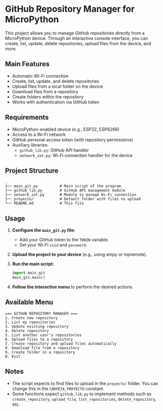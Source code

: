 # GitHub Repository Manager for MicroPython

This project allows you to manage GitHub repositories directly from a MicroPython device. Through an interactive console interface, you can create, list, update, delete repositories, upload files from the device, and more.

## Main Features

- Automatic Wi-Fi connection
- Create, list, update, and delete repositories
- Upload files from a local folder on the device
- Download files from a repository
- Create folders within the repository
- Works with authentication via GitHub token

## Requirements

- MicroPython-enabled device (e.g., ESP32, ESP8266)
- Access to a Wi-Fi network
- GitHub personal access token (with repository permissions)
- Auxiliary libraries:
  - `github_lib.py`: GitHub API handler
  - `network_iot.py`: Wi-Fi connection handler for the device

## Project Structure

```
.
├── main_git.py          # Main script of the program
├── github_lib.py        # GitHub API management module
├── network_iot.py       # Module to manage Wi-Fi connection
├── proyecto/            # Default folder with files to upload
└── README.md            # This file
```

## Usage

1. **Configure the `main_git.py` file:**
   - Add your GitHub token to the `TOKEN` variable.
   - Set your Wi-Fi `ssid` and `password`.

2. **Upload the project to your device** (e.g., using ampy or mpremote).

3. **Run the main script:**
   ```python
   import main_git
   main_git.main()
   ```

4. **Follow the interactive menu** to perform the desired actions.

## Available Menu

```
=== GITHUB REPOSITORY MANAGER ===
1. Create new repository
2. List my repositories
3. Update existing repository
4. Delete repository
5. List another user's repositories
6. Upload files to a repository
7. Create repository and upload files automatically
8. Download file from a repository
9. Create folder in a repository
0. Exit
```

## Notes

- The script expects to find files to upload in the `proyecto/` folder. You can change this in the `CARPETA_PROYECTO` constant.
- Some functions expect `github_lib.py` to implement methods such as `create_repository`, `upload_file`, `list_repositories`, `delete_repository`, etc.
